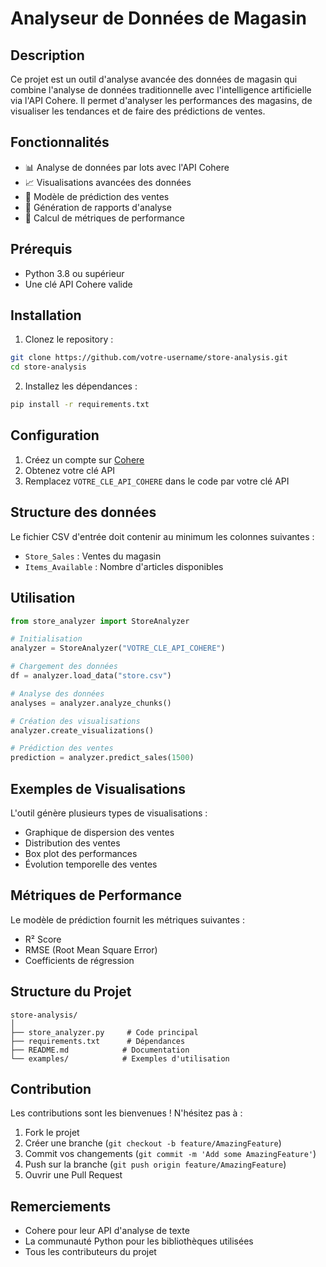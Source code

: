 # Analyseur de Données de Magasin

## Description
Ce projet est un outil d'analyse avancée des données de magasin qui combine l'analyse de données traditionnelle avec l'intelligence artificielle via l'API Cohere. Il permet d'analyser les performances des magasins, de visualiser les tendances et de faire des prédictions de ventes.

## Fonctionnalités
- 📊 Analyse de données par lots avec l'API Cohere
- 📈 Visualisations avancées des données
- 🤖 Modèle de prédiction des ventes
- 📑 Génération de rapports d'analyse
- 🧮 Calcul de métriques de performance

## Prérequis
- Python 3.8 ou supérieur
- Une clé API Cohere valide

## Installation

1. Clonez le repository :
```bash
git clone https://github.com/votre-username/store-analysis.git
cd store-analysis
```

2. Installez les dépendances :
```bash
pip install -r requirements.txt
```

## Configuration
1. Créez un compte sur [Cohere](https://cohere.ai/)
2. Obtenez votre clé API
3. Remplacez `VOTRE_CLE_API_COHERE` dans le code par votre clé API

## Structure des données
Le fichier CSV d'entrée doit contenir au minimum les colonnes suivantes :
- `Store_Sales` : Ventes du magasin
- `Items_Available` : Nombre d'articles disponibles

## Utilisation

```python
from store_analyzer import StoreAnalyzer

# Initialisation
analyzer = StoreAnalyzer("VOTRE_CLE_API_COHERE")

# Chargement des données
df = analyzer.load_data("store.csv")

# Analyse des données
analyses = analyzer.analyze_chunks()

# Création des visualisations
analyzer.create_visualizations()

# Prédiction des ventes
prediction = analyzer.predict_sales(1500)
```

## Exemples de Visualisations
L'outil génère plusieurs types de visualisations :
- Graphique de dispersion des ventes
- Distribution des ventes
- Box plot des performances
- Évolution temporelle des ventes

## Métriques de Performance
Le modèle de prédiction fournit les métriques suivantes :
- R² Score
- RMSE (Root Mean Square Error)
- Coefficients de régression

## Structure du Projet
```
store-analysis/
│
├── store_analyzer.py     # Code principal
├── requirements.txt      # Dépendances
├── README.md            # Documentation
└── examples/            # Exemples d'utilisation
```

## Contribution
Les contributions sont les bienvenues ! N'hésitez pas à :
1. Fork le projet
2. Créer une branche (`git checkout -b feature/AmazingFeature`)
3. Commit vos changements (`git commit -m 'Add some AmazingFeature'`)
4. Push sur la branche (`git push origin feature/AmazingFeature`)
5. Ouvrir une Pull Request



## Remerciements
- Cohere pour leur API d'analyse de texte
- La communauté Python pour les bibliothèques utilisées
- Tous les contributeurs du projet
